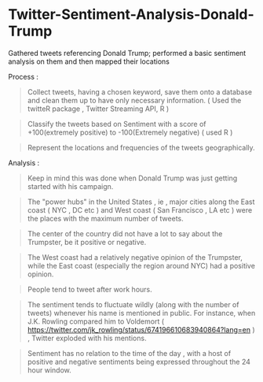 # Twitter-Sentiment-Analysis-Donald-Trump
Gathered tweets referencing Donald Trump; performed a basic sentiment analysis on them and then mapped their locations 

Process : 

> Collect tweets, having a chosen keyword, save them onto a database and clean them up to have only necessary information.
  ( Used the twitteR package , Twitter Streaming API, R ) 
  
> Classify the tweets based on Sentiment with a score of +100(extremely positive) to -100(Extremely negative)
 ( used R ) 

> Represent the locations and frequencies of the tweets geographically. 



Analysis :

> Keep in mind this was done when Donald Trump was just getting started with his campaign. 

> The "power hubs" in the United States , ie , major cities along the East coast ( NYC , DC etc ) and West coast ( San Francisco , LA etc ) were the places with the maximum number of tweets. 

> The center of the country did not have a lot to say about the Trumpster, be it positive or negative. 

> The West coast had a relatively negative opinion of the Trumpster, while the East coast (especially the region around NYC) had a  positive opinion. 

> People tend to tweet after work hours. 

> The sentiment tends to fluctuate wildly (along with the number of tweets) whenever his name is mentioned in public. For instance, when J.K. Rowling compared him to Voldemort ( https://twitter.com/jk_rowling/status/674196610683940864?lang=en ) , Twitter exploded with his mentions. 

> Sentiment has no relation to the time of the day , with a host of positive and negative sentiments being expressed throughout the 24 hour window. 
